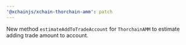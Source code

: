 ```yaml
---
'@xchainjs/xchain-thorchain-amm': patch
---
```


New method `estimateAddToTradeAccount` for `ThorchainAMM` to estimate adding trade amount to account.
